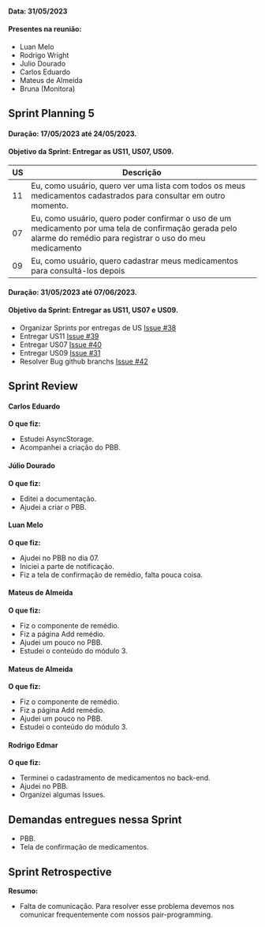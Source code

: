 #### Data: 31/05/2023
#### Presentes na reunião:

- Luan Melo
- Rodrigo Wright
- Julio Dourado
- Carlos Eduardo
- Mateus de Almeida
- Bruna (Monitora)

## Sprint Planning 5

#### Duração: 17/05/2023 até 24/05/2023.
#### Objetivo da Sprint: Entregar as US11, US07, US09.

| US  | Descrição                                                                                                                                                         |
| --- | ----------------------------------------------------------------------------------------------------------------------------------------------------------------- |
| 11  | Eu, como usuário, quero ver uma lista com todos os meus medicamentos cadastrados para consultar em outro momento.                                                 |
| 07  | Eu, como usuário, quero poder confirmar o uso de um medicamento por uma tela de confirmação gerada pelo alarme do remédio para registrar o uso do meu medicamento |
| 09  | Eu, como usuário, quero cadastrar meus medicamentos para consultá-los depois                                                                                      |


#### Duração: 31/05/2023 até 07/06/2023.
#### Objetivo da Sprint: Entregar as US11, US07 e US09.

- Organizar Sprints por entregas de US [Issue #38](https://github.com/mdsreq-fga-unb/2023.1-Remediario/issues/38)
- Entregar US11 [Issue #39](https://github.com/mdsreq-fga-unb/2023.1-Remediario/issues/39)
- Entregar US07 [Issue #40](https://github.com/mdsreq-fga-unb/2023.1-Remediario/issues/40)
- Entregar US09 [Issue #31](https://github.com/mdsreq-fga-unb/2023.1-Remediario/issues/31)
- Resolver Bug github branchs [Issue #42](https://github.com/mdsreq-fga-unb/2023.1-Remediario/issues/42)

## Sprint Review
#### Carlos Eduardo
**O que fiz:**

- Estudei AsyncStorage.
- Acompanhei a criação do PBB.


#### Júlio Dourado
**O que fiz:**

- Editei a documentação.
- Ajudei a criar o PBB.


#### Luan Melo
**O que fiz:**


- Ajudei no PBB no dia 07.
- Iniciei a parte de notificação.
- Fiz a tela de confirmação de remédio, falta pouca coisa.


#### Mateus de Almeida
**O que fiz:**

- Fiz o componente de remédio. 
- Fiz a página Add remédio.
- Ajudei um pouco no PBB.
- Estudei o conteúdo do módulo 3.


#### Mateus de Almeida
**O que fiz:**

- Fiz o componente de remédio.
- Fiz a página Add remédio. 
- Ajudei um pouco no PBB.
- Estudei o conteúdo do módulo 3.

#### Rodrigo Edmar
**O que fiz:**

- Terminei o cadastramento de medicamentos no back-end.
- Ajudei no PBB.
- Organizei algumas Issues.


## Demandas entregues nessa Sprint

- PBB.
- Tela de confirmação de medicamentos.


## Sprint Retrospective 
**Resumo:**

- Falta de comunicação. Para resolver esse problema devemos nos comunicar frequentemente com nossos pair-programming.
